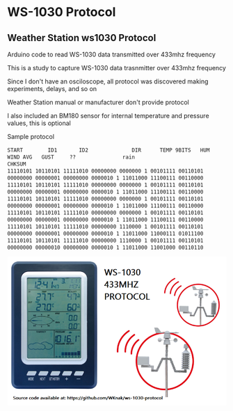 # WS-1030 Protocol

## Weather Station ws1030 Protocol

Arduino code to read WS-1030 data transmitted over 433mhz frequency

This is a study to capture WS-1030 data trasnmitter over 433mhz frequency

Since I don't have an osciloscope, all protocol was discovered making experiments, delays, and so on

Weather Station manual or manufacturer don't provide protocol

I also included an BM180 sensor for internal temperature and pressure values, this is optional

Sample protocol

```
START	     ID1       ID2              DIR 	 TEMP 9BITS   HUM    WIND AVG   GUST     ??               rain  				        CHKSUM
11110101 10110101 11111010 00000000 0000000 1 00101111 00110101 00000000 00000001 00000000 0000010 1 11011000 11100111 00110000
11110101 10110101 11111010 00000000 0000000 1 00101111 00110101 00000000 00000001 00000000 0000010 1 11011000 11100111 00110000
11110101 10110101 11111010 00000000 0000000 1 00101111 00110101 00000000 00000001 00000000 0000010 1 11011000 11100111 00110000
11110101 10110101 11111010 00000000 0000000 1 00101111 00110101 00000000 00000001 00000000 0000010 1 11011000 11100111 00110000
11110101 10110101 11111010 00000000 1110000 1 00101111 00110101 00000000 00000001 00000000 0000010 1 11011000 11000111 01011100
11110101 10110101 11111010 00000000 1110000 1 00101111 00110101 00000000 00000010 00000000 0000010 1 11011000 11001000 00110110
```

![WS-1030 Weather Station](ws-1030-weather-station-protocol.png)

